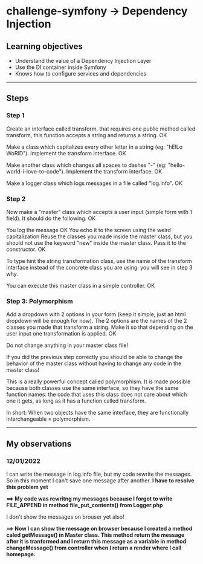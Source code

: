 # challenge-symfony -> Dependency Injection

## Learning objectives
* Understand the value of a Dependency Injection Layer
* Use the DI container inside Symfony
* Knows how to configure services and dependencies

----
## Steps

### Step 1
Create an interface called transform, that requires one public method called transform, this function accepts a string and returns a string. OK

Make a class which capitalizes every other letter in a string (eg: "hElLo WoRlD"). Implement the transform interface. OK

Make another class which changes all spaces to dashes "-" (eg: "hello-world-i-love-to-code"). Implement the transform interface. OK

Make a logger class which logs messages in a file called "log.info". OK

### Step 2
Now make a "master" class which accepts a user input (simple form with 1 field). It should do the following. OK

You log the message OK
You echo it to the screen using the weird capitalization
Reuse the classes you made inside the master class, but you should not use the keyword "new" inside the master class. Pass it to the constructor. OK

To type hint the string transformation class, use the name of the transform interface instead of the concrete class you are using: you will see in step 3 why.

You can execute this master class in a simple controller. OK

### Step 3: Polymorphism
Add a dropdown with 2 options in your form (keep it simple, just an html dropdown will be enough for now). The 2 options are the names of the 2 classes you made that transform a string. Make it so that depending on the user input one transformation is applied. OK

Do not change anything in your master class file!

If you did the previous step correctly you should be able to change the behavior of the master class without having to change any code in the master class!

This is a really powerful concept called polymorphism. It is made possible because both classes use the same interface, so they have the same function names: the code that uses this class does not care about which one it gets, as long as it has a function called transform.

In short: When two objects have the same interface, they are functionally interchangeable = polymorphism.

----
## My observations

### 12/01/2022

I can write the message in log.info file, but my code rewrite the messages. So in this moment I can't save one message after another. <b> I have to resolve this problem yet </b>

<b> ==> My code was rewritng my messages because I forgot to write FILE_APPEND in method file_put_contents() from Logger.php </b>

I don't show the messages on brouser yet also!

<b> ==> Now I can show the message on browser because I created a method caled getMessage() in Master class. This method return the message after it is tranformed and I return this message as a variable in method changeMessage() from controller when I return a render where I call homepage.